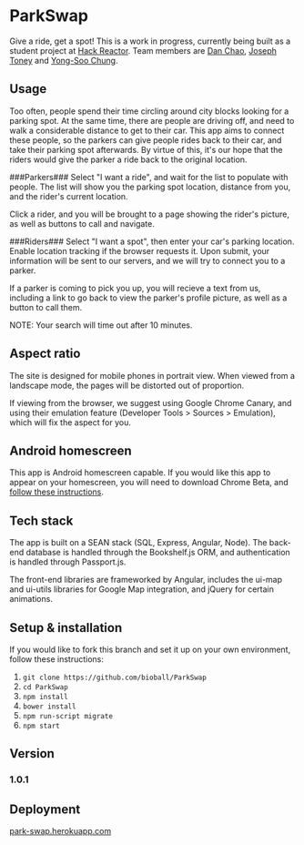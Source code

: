 ParkSwap
========

Give a ride, get a spot! This is a work in progress, currently being built as a student project at [Hack Reactor](http://www.hackreactor.com). Team members are [Dan Chao](http://www.github.com/bioball), [Joseph Toney](http://www.github.com/chip2int) and [Yong-Soo Chung](http://www.github.com/yongsoo).

Usage
-----

Too often, people spend their time circling around city blocks looking for a parking spot. At the same time, there are people are driving off, and need to walk a considerable distance to get to their car. This app aims to connect these people, so the parkers can give people rides back to their car, and take their parking spot afterwards. By virtue of this, it's our hope that the riders would give the parker a ride back to the original location.

###Parkers###
Select "I want a ride", and wait for the list to populate with people. The list will show you the parking spot location, distance from you, and the rider's current location.

Click a rider, and you will be brought to a page showing the rider's picture, as well as buttons to call and navigate.

###Riders###
Select "I want a spot", then enter your car's parking location. Enable location tracking if the browser requests it. Upon submit, your information will be sent to our servers, and we will try to connect you to a parker. 

If a parker is coming to pick you up, you will recieve a text from us, including a link to go back to view the parker's profile picture, as well as a button to call them.

NOTE: Your search will time out after 10 minutes.

Aspect ratio
------------

The site is designed for mobile phones in portrait view. When viewed from a landscape mode, the pages will be distorted out of proportion.

If viewing from the browser, we suggest using Google Chrome Canary, and using their emulation feature (Developer Tools > Sources > Emulation), which will fix the aspect for you.

Android homescreen
------------------

This app is Android homescreen capable. If you would like this app to appear on your homescreen, you will need to download Chrome Beta, and [follow these instructions](https://developers.google.com/chrome/mobile/docs/installtohomescreen).

Tech stack
----------

The app is built on a SEAN stack (SQL, Express, Angular, Node). The back-end database is handled through the Bookshelf.js ORM, and authentication is handled through Passport.js.

The front-end libraries are frameworked by Angular, includes the ui-map and ui-utils libraries for Google Map integration, and jQuery for certain animations.


Setup & installation
--------------------

If you would like to fork this branch and set it up on your own environment, follow these instructions:

1. `git clone https://github.com/bioball/ParkSwap`
2. `cd ParkSwap`
3. `npm install`
4. `bower install`
5. `npm run-script migrate`
6. `npm start`

Version
-------

### 1.0.1 ###


Deployment
----------

[park-swap.herokuapp.com](http://park-swap.herokuapp.com/)
